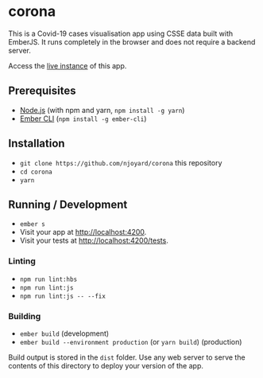 # corona

This is a Covid-19 cases visualisation app using CSSE data built with EmberJS.  It runs completely in the browser and does not require a backend server.

Access the [live instance](https://corona.njoyard.fr) of this app.

## Prerequisites

* [Node.js](https://nodejs.org/) (with npm and yarn, `npm install -g yarn`)
* [Ember CLI](https://ember-cli.com/) (`npm install -g ember-cli`)

## Installation

* `git clone https://github.com/njoyard/corona` this repository
* `cd corona`
* `yarn`

## Running / Development

* `ember s`
* Visit your app at [http://localhost:4200](http://localhost:4200).
* Visit your tests at [http://localhost:4200/tests](http://localhost:4200/tests).

### Linting

* `npm run lint:hbs`
* `npm run lint:js`
* `npm run lint:js -- --fix`

### Building

* `ember build` (development)
* `ember build --environment production` (or `yarn build`) (production)

Build output is stored in the `dist` folder.  Use any web server to serve the contents of this directory to deploy your version of the app.